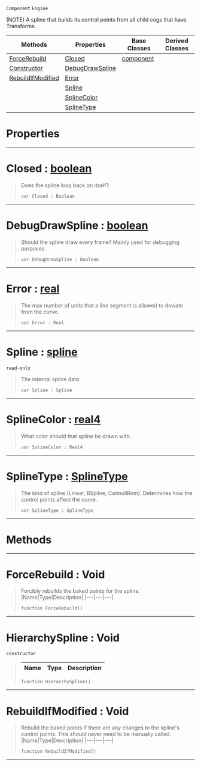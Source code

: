  `Component` `Engine`



(NOTE) A spline that builds its control points from all child cogs that have Transforms.

|Methods|Properties|Base Classes|Derived Classes|
|---|---|---|---|
|[ ForceRebuild](https://github.com/ZilchEngine/ZilchDocs/blob/master/code_reference/class_reference/hierarchyspline.md#forcerebuild-void)|[ Closed](https://github.com/ZilchEngine/ZilchDocs/blob/master/code_reference/class_reference/hierarchyspline.md#closed-zilch-engine-docum)|[component](https://github.com/ZilchEngine/ZilchDocs/blob/master/code_reference/class_reference/component.md)| |
|[ Constructor](https://github.com/ZilchEngine/ZilchDocs/blob/master/code_reference/class_reference/hierarchyspline.md#hierarchyspline-void)|[ DebugDrawSpline](https://github.com/ZilchEngine/ZilchDocs/blob/master/code_reference/class_reference/hierarchyspline.md#debugdrawspline-zilch-eng)| | |
|[ RebuildIfModified](https://github.com/ZilchEngine/ZilchDocs/blob/master/code_reference/class_reference/hierarchyspline.md#rebuildifmodified-void)|[ Error](https://github.com/ZilchEngine/ZilchDocs/blob/master/code_reference/class_reference/hierarchyspline.md#error-zilch-engine-docume)| | |
| |[ Spline](https://github.com/ZilchEngine/ZilchDocs/blob/master/code_reference/class_reference/hierarchyspline.md#spline-zilch-engine-docum)| | |
| |[ SplineColor](https://github.com/ZilchEngine/ZilchDocs/blob/master/code_reference/class_reference/hierarchyspline.md#splinecolor-zilch-engine)| | |
| |[ SplineType](https://github.com/ZilchEngine/ZilchDocs/blob/master/code_reference/class_reference/hierarchyspline.md#splinetype-zilch-engine-d)| | |


 #  Properties


---  
 #  Closed : [boolean](https://github.com/ZilchEngine/ZilchDocs/blob/master/code_reference/nada_base_types/boolean.md)

> Does the spline loop back on itself?
> ``` lang=cpp, name=Nada
> var Closed : Boolean


---  
 #  DebugDrawSpline : [boolean](https://github.com/ZilchEngine/ZilchDocs/blob/master/code_reference/nada_base_types/boolean.md)

> Should the spline draw every frame? Mainly used for debugging purposes.
> ``` lang=cpp, name=Nada
> var DebugDrawSpline : Boolean


---  
 #  Error : [real](https://github.com/ZilchEngine/ZilchDocs/blob/master/code_reference/nada_base_types/real.md)

> The max number of units that a line segment is allowed to deviate from the curve.
> ``` lang=cpp, name=Nada
> var Error : Real


---  
 #  Spline : [spline](https://github.com/ZilchEngine/ZilchDocs/blob/master/code_reference/class_reference/spline.md)

 `read-only`

> The internal spline data.
> ``` lang=cpp, name=Nada
> var Spline : Spline


---  
 #  SplineColor : [real4](https://github.com/ZilchEngine/ZilchDocs/blob/master/code_reference/nada_base_types/real4.md)

> What color should that spline be drawn with.
> ``` lang=cpp, name=Nada
> var SplineColor : Real4


---  
 #  SplineType : [SplineType](https://github.com/ZilchEngine/ZilchDocs/blob/master/code_reference/enum_reference.md#splinetype)

> The kind of spline (Linear, BSpline, CatmullRom). Determines how the control points affect the curve.
> ``` lang=cpp, name=Nada
> var SplineType : SplineType


---  
 #  Methods


---  
 #  ForceRebuild : Void

> Forcibly rebuilds the baked points for the spline.
> |Name|Type|Description|
> |---|---|---|
> ``` lang=cpp, name=Nada
> function ForceRebuild()
> ``` 


---  
 #  HierarchySpline : Void

 `constructor`

> 
> |Name|Type|Description|
> |---|---|---|
> ``` lang=cpp, name=Nada
> function HierarchySpline()
> ``` 


---  
 #  RebuildIfModified : Void

> Rebuild the baked points if there are any changes to the spline's control points. This should never need to be manually called.
> |Name|Type|Description|
> |---|---|---|
> ``` lang=cpp, name=Nada
> function RebuildIfModified()
> ``` 


---  
 

 